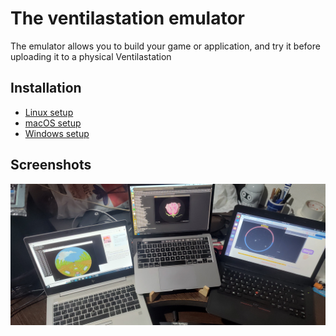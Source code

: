 # The ventilastation emulator
The emulator allows you to build your game or application, and try it before uploading it to a physical Ventilastation

## Installation
- [Linux setup](/docs/emulator-setup.Linux.md)
- [macOS setup](/docs/emulator-setup.macOS.md)
- [Windows setup](/docs/emulator-setup.Windows.md)

## Screenshots
![Ventilastation emulator running under Windows, macOS and Linux](/docs/images/emulators.jpg)
